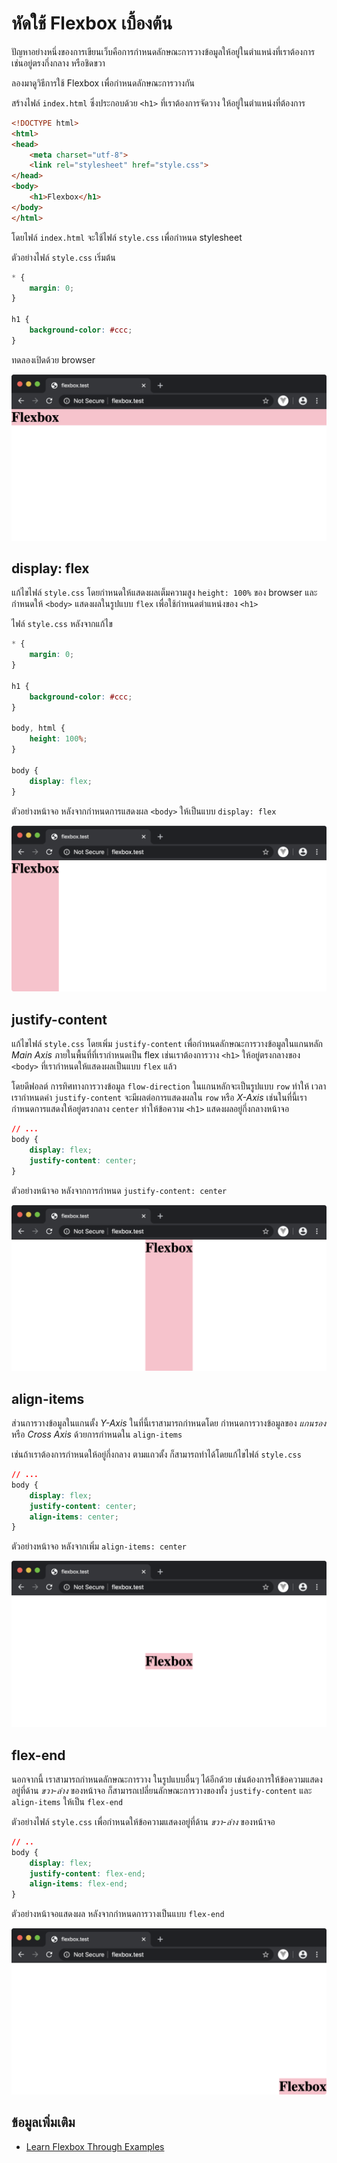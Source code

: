 # หัดใช้ Flexbox เบื้องต้น

ปัญหาอย่างหนึ่งของการเขียนเว็บคือการกำหนดลักษณะการวางข้อมูลให้อยู่ในตำแหน่งที่เราต้องการ เช่นอยู่ตรงกึ่งกลาง หรือชิดขวา

ลองมาดูวิธีการใช้ Flexbox เพื่อกำหนดลักษณะการวางกัน

สร้างไฟล์ `index.html` ซึ่งประกอบด้วย `<h1>` ที่เราต้องการจัดวาง ให้อยู่ในตำแหน่งที่ต้องการ

```html
<!DOCTYPE html>
<html>
<head>
    <meta charset="utf-8">
    <link rel="stylesheet" href="style.css">
</head>
<body>
    <h1>Flexbox</h1>
</body>
</html>
```

โดยไฟล์ `index.html` จะใช้ไฟล์ `style.css` เพื่อกำหนด stylesheet

ตัวอย่างไฟล์ `style.css` เริ่มต้น

```css
* {
    margin: 0;
}

h1 {
    background-color: #ccc;
}
```

ทดลองเปิดด้วย browser 

![Default](images/01-default-h1.png)

## display: flex

แก้ไขไฟล์  `style.css` โดยกำหนดให้แสดงผลเต็มความสูง `height: 100%` ของ browser และกำหนดให้ `<body>` แสดงผลในรูปแบบ `flex` เพื่อใช้กำหนดตำแหน่งของ `<h1>`

ไฟล์  `style.css` หลังจากแก้ไข

```css
* {
    margin: 0;
}

h1 {
    background-color: #ccc;
}

body, html {
    height: 100%;
}

body {
    display: flex;
}
```

ตัวอย่างหน้าจอ หลังจากกำหนดการแสดงผล `<body>` ให้เป็นแบบ `display: flex`

![add display: flex](images/02-display-flex.png)

## justify-content

แก้ไขไฟล์ `style.css` โดยเพิ่ม `justify-content` เพื่อกำหนดลักษณะการวางข้อมูลในแกนหลัก *Main Axis* ภายในพื้นที่ที่เรากำหนดเป็น flex เช่นเราต้องการวาง `<h1>` ให้อยู่ตรงกลางของ `<body>` ที่เรากำหนดให้แสดงผลเป็นแบบ `flex` แล้ว

โดยดีฟอลต์ การทิศทางการวางข้อมูล `flow-direction` ในแกนหลักจะเป็นรูปแบบ `row` ทำให้ เวลาเรากำหนดค่า `justify-content` จะมีผลต่อการแสดงผลใน `row` หรือ *X-Axis* เช่นในที่นี้เรากำหนดการแสดงให้อยู่ตรงกลาง `center` ทำให้ข้อความ `<h1>` แสดงผลอยู่กึ่งกลางหน้าจอ

```css
// ...
body {
    display: flex;
    justify-content: center;
}
```

ตัวอย่างหน้าจอ หลังจากการกำหนด `justify-content: center`

![add justify-content: center](images/03-justify-content-center.png)

## align-items

ส่วนการวางข้อมูลในแกนตั้ง *Y-Axis* ในที่นี้เราสามารถกำหนดโดย กำหนดการวางข้อมูลของ *แกนรอง* หรือ *Cross Axis* ด้วยการกำหนดใน `align-items`

เช่นถ้าเราต้องการกำหนดให้อยู่กึ่งกลาง ตามแถวตั้ง ก็สามารถทำได้โดยแก้ไขไฟล์ `style.css`

```css
// ...
body {
    display: flex;
    justify-content: center;
    align-items: center;
}
```

ตัวอย่างหน้าจอ หลังจากเพิ่ม `align-items: center`

![add align-items: center](images/04-align-items-center.png)

## flex-end

นอกจากนี้ เราสามารถกำหนดลักษณะการวาง ในรูปแบบอื่นๆ ได้อีกด้วย เช่นต้องการให้ข้อความแสดงอยู่ที่ด้าน *ขวา-ล่าง* ของหน้าจอ ก็สามารถเปลี่ยนลักษณะการวางของทั้ง `justify-content` และ `align-items` ให้เป็น `flex-end`

ตัวอย่างไฟล์ `style.css` เพื่อกำหนดให้ข้อความแสดงอยู่ที่ด้าน *ขวา-ล่าง* ของหน้าจอ

```css
// ..
body {
    display: flex;
    justify-content: flex-end;
    align-items: flex-end;
}
```

ตัวอย่างหน้าจอแสดงผล หลังจากกำหนดการวางเป็นแบบ `flex-end`

![change to flex-end](images/05-flex-end.png)

## ข้อมูลเพิ่มเติม
- [Learn Flexbox Through Examples](https://laracasts.com/series/learn-flexbox-through-examples)
